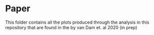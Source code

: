 # Paper

This folder contains all the plots produced through the analysis in this repository that are found in the by van Dam et. al 2020 (in prep)
